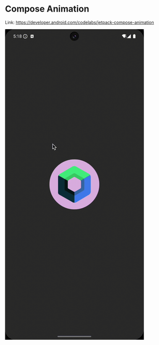 # Compose Animation
Link: https://developer.android.com/codelabs/jetpack-compose-animation

![Result](result/result.gif)
